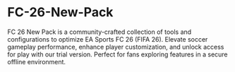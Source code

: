 # FC-26-New-Pack
FC 26 New Pack is a community-crafted collection of tools and configurations to optimize EA Sports FC 26 (FIFA 26). Elevate soccer gameplay performance, enhance player customization, and unlock access for play with our trial version. Perfect for fans exploring features in a secure offline environment.
